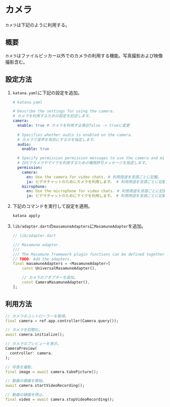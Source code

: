 # カメラ

`カメラ`は下記のように利用する。

## 概要

`カメラ`はファイルピッカー以外でのカメラの利用する機能。写真撮影および映像撮影含む。

## 設定方法

1. `katana.yaml`に下記の設定を追加。

    ```yaml
    # katana.yaml

    # Describe the settings for using the camera.
    # カメラを利用するための設定を記述します。
    camera:
      enable: true # カメラを利用する場合false -> trueに変更
      
      # Specifies whether audio is enabled on the camera.
      # カメラで音声を有効にするかを指定します。
      audio:
        enable: true

      # Specify permission permission messages to use the camera and microphone in IOS.
      # IOSでカメラやマイクを利用するための権限許可メッセージを指定します。
      permission:
        camera:
          en: Use the camera for video chats. # 利用用途を言語ごとに記載。
          ja: ビデオチャットのためにカメラを利用します。 # 利用用途を言語ごとに記載。
        microphone:
          en: Use the microphone for video chats. # 利用用途を言語ごとに記載。
          ja: ビデオチャットのためにマイクを利用します。 # 利用用途を言語ごとに記載。
    ```

2. 下記のコマンドを実行して設定を適用。

    ```bash
    katana apply
    ```

3. `lib/adapter.dart`の`masamuneAdapters`に`MasamuneAdapter`を追加。

    ```dart
    // lib/adapter.dart

    /// Masamune adapter.
    ///
    /// The Masamune framework plugin functions can be defined together.
    // TODO: Add the adapters.
    final masamuneAdapters = <MasamuneAdapter>[
        const UniversalMasamuneAdapter(),

        // カメラのアダプターを追加。
        const CameraMasamuneAdapter(),
    ];
    ```

## 利用方法

```dart
// カメラのコントローラーを取得。
final camera = ref.app.controller(Camera.query());

// カメラを初期化。
await camera.initialize();

// カメラのプレビューを表示。
CameraPreview(
  controller: camera,
);

// 写真を撮影。
final image = await camera.takePicture();

// 動画の録画を開始。
await camera.startVideoRecording();

// 動画の録画を停止。
final video = await camera.stopVideoRecording();
```
